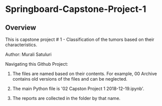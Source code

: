 # Springboard-Capstone-Project-1

## Overview

This is capstone project # 1 - Classification of the tumors based on their characteristics.

Author: Murali Satuluri

Navigating this Github Project:

1. The files are named based on their contents. For example, 00 Archive contains old versions of the files and can be neglected.

2. The main Python file is '02 Capston Project 1 2018-12-19.ipynb'.

3. The reports are collected in the folder by that name.
